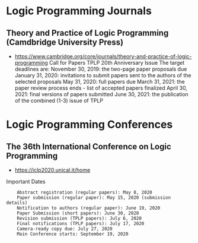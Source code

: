 # Logic Programming Journals

## Theory and Practice of Logic Programming (Camdbridge University Press)
  - https://www.cambridge.org/core/journals/theory-and-practice-of-logic-programming
    Call for Papers TPLP 20th Anniversary Issue
The target deadlines are:
 November 30, 2019: the two-page paper proposals due
 January 31, 2020: invitations to submit papers sent to the authors of the selected proposals
 May 31, 2020: full papers due
 March 31, 2021: the paper review process ends - list of accepted papers finalized
 April 30, 2021: final versions of papers submitted
 June 30, 2021: the publication of the combined (1-3) issue of TPLP

# Logic Programming Conferences

## The 36th International Conference on Logic Programming
  - https://iclp2020.unical.it/home
  
  Important Dates

        Abstract registration (regular papers): May 8, 2020
        Paper submission (regular paper): May 15, 2020 (submission details)
        Notification to authors (regular paper): June 19, 2020
        Paper Submission (short papers): June 30, 2020
        Revision submission (TPLP papers): July 6, 2020
        Final notifications (TPLP papers): July 17, 2020
        Camera-ready copy due: July 27, 2020
        Main Conference starts: September 19, 2020 
